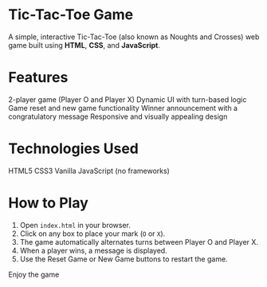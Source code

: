 #  Tic-Tac-Toe Game

A simple, interactive Tic-Tac-Toe (also known as Noughts and Crosses) web game built using **HTML**, **CSS**, and **JavaScript**.

# Features

 2-player game (Player O and Player X)
 Dynamic UI with turn-based logic
 Game reset and new game functionality
 Winner announcement with a congratulatory message
 Responsive and visually appealing design

#  Technologies Used

HTML5
CSS3
Vanilla JavaScript (no frameworks)


# How to Play

1. Open `index.html` in your browser.
2. Click on any box to place your mark (`O` or `X`).
3. The game automatically alternates turns between Player O and Player X.
4. When a player wins, a message is displayed.
5. Use the  Reset Game or New Game buttons to restart the game.

 

Enjoy the game




